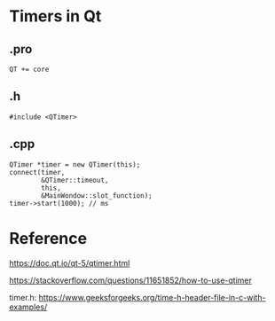 # Timers in Qt
## .pro
    QT += core

## .h
    #include <QTimer>

## .cpp
    QTimer *timer = new QTimer(this);
    connect(timer,
            &QTimer::timeout,
            this,
            &MainWondow::slot_function);
    timer->start(1000); // ms


# Reference
https://doc.qt.io/qt-5/qtimer.html

https://stackoverflow.com/questions/11651852/how-to-use-qtimer

timer.h: https://www.geeksforgeeks.org/time-h-header-file-in-c-with-examples/